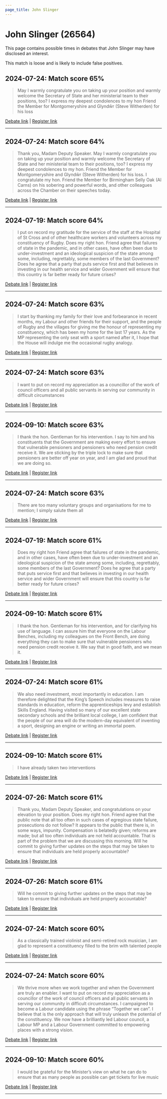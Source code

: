 ```yaml
---
page_title: John Slinger
---
```


# John Slinger  (26564)

This page contains possible times in debates that John Slinger may have disclosed an interest.

This match is loose and is likely to include false positives. 



## 2024-07-24: Match score 65%

>May I warmly congratulate you on taking up your position and warmly welcome the Secretary of State and her ministerial team to their positions, too? I express my deepest condolences to my hon Friend the Member for Montgomeryshire and Glyndŵr (Steve Witherden)  for his loss

[Debate link](https://www.theyworkforyou.com/debates/?id=2024-07-24d.768.1) | [Register link](https://www.theyworkforyou.com/mp/26564/register)


---



## 2024-07-24: Match score 64%

>Thank you, Madam Deputy Speaker. May I warmly congratulate you on taking up your position and warmly welcome the Secretary of State and her ministerial team to their positions, too? I express my deepest condolences to my hon. Friend the Member for Montgomeryshire and Glyndŵr (Steve Witherden)  for his loss. I congratulate my hon. Friend the Member for Birmingham Selly Oak (Al Carns) on his sobering and powerful words, and other colleagues across the Chamber on their speeches today.

[Debate link](https://www.theyworkforyou.com/debates/?id=2024-07-24d.768.1) | [Register link](https://www.theyworkforyou.com/mp/26564/register)


---



## 2024-07-19: Match score 64%

>I put on record my gratitude for the service of the staff at the Hospital of St Cross and of other healthcare workers and volunteers across my constituency of Rugby. Does my right hon. Friend agree that failures of state in the pandemic, and in other cases, have often been due to under-investment and an ideological suspicion of the state among some, including, regrettably, some members of the last Government? Does he agree that a party that puts service first and that believes in investing in our health service and wider Government will ensure that this country is far better ready for future crises?

[Debate link](https://www.theyworkforyou.com/debates/?id=2024-07-19b.294.3) | [Register link](https://www.theyworkforyou.com/mp/26564/register)


---



## 2024-07-24: Match score 63%

>I start by thanking my family for their love and forbearance in recent months, my Labour and other friends for their support, and the people of Rugby and the villages for giving me the honour of representing my constituency, which has been my home for the last 17 years. As the MP representing the only seat with a sport named after it, I hope that the House will indulge me the occasional rugby analogy.

[Debate link](https://www.theyworkforyou.com/debates/?id=2024-07-24d.768.1) | [Register link](https://www.theyworkforyou.com/mp/26564/register)


---



## 2024-07-24: Match score 63%

>I want to put on record my appreciation as a councillor of the work of council officers and all public servants in serving our community in difficult circumstances

[Debate link](https://www.theyworkforyou.com/debates/?id=2024-07-24d.768.1) | [Register link](https://www.theyworkforyou.com/mp/26564/register)


---



## 2024-09-10: Match score 63%

>I thank the hon. Gentleman for his intervention. I say to him and his constituents that the Government are making every effort to ensure that vulnerable pensioners and pensioners who need pension credit receive it. We are sticking by the triple lock to make sure that pensioners are better off year on year, and I am glad and proud that we are doing so.

[Debate link](https://www.theyworkforyou.com/debates/?id=2024-09-10a.769.0) | [Register link](https://www.theyworkforyou.com/mp/26564/register)


---



## 2024-07-24: Match score 63%

>There are too many voluntary groups and organisations for me to mention; I simply salute them all

[Debate link](https://www.theyworkforyou.com/debates/?id=2024-07-24d.768.1) | [Register link](https://www.theyworkforyou.com/mp/26564/register)


---



## 2024-07-19: Match score 61%

>Does my right hon Friend agree that failures of state in the pandemic, and in other cases, have often been due to under-investment and an ideological suspicion of the state among some, including, regrettably, some members of the last Government? Does he agree that a party that puts service first and that believes in investing in our health service and wider Government will ensure that this country is far better ready for future crises?

[Debate link](https://www.theyworkforyou.com/debates/?id=2024-07-19b.294.3) | [Register link](https://www.theyworkforyou.com/mp/26564/register)


---



## 2024-09-10: Match score 61%

>I thank the hon. Gentleman for his intervention, and for clarifying his use of language. I can assure him that everyone on the Labour Benches, including my colleagues on the Front Bench, are doing everything they can to make sure that vulnerable pensioners who need pension credit receive it. We say that in good faith, and we mean it.

[Debate link](https://www.theyworkforyou.com/debates/?id=2024-09-10a.768.4) | [Register link](https://www.theyworkforyou.com/mp/26564/register)


---



## 2024-07-24: Match score 61%

>We also need investment, most importantly in education. I am therefore delighted that the King’s Speech includes measures to raise standards in education, reform the apprenticeships levy and establish Skills England. Having visited so many of our excellent state secondary schools and the brilliant local college, I am confident that the people of our area will do the modern-day equivalent of inventing a sport, designing an engine or writing an immortal poem.

[Debate link](https://www.theyworkforyou.com/debates/?id=2024-07-24d.768.1) | [Register link](https://www.theyworkforyou.com/mp/26564/register)


---



## 2024-09-10: Match score 61%

>I have already taken two interventions

[Debate link](https://www.theyworkforyou.com/debates/?id=2024-09-10a.769.2) | [Register link](https://www.theyworkforyou.com/mp/26564/register)


---



## 2024-07-26: Match score 61%

>Thank you, Madam Deputy Speaker, and congratulations on your elevation to your position. Does my right hon. Friend agree that the public note that all too often in such cases of egregious state failure, prosecutions do not follow? It appears to the public that there is, in some ways, impunity. Compensation is belatedly given; reforms are made; but all too often individuals are not held accountable. That is part of the problem that we are discussing this morning. Will he commit to giving further updates on the steps that may be taken to ensure that individuals are held properly accountable?

[Debate link](https://www.theyworkforyou.com/debates/?id=2024-07-26d.936.3) | [Register link](https://www.theyworkforyou.com/mp/26564/register)


---



## 2024-07-26: Match score 61%

>Will he commit to giving further updates on the steps that may be taken to ensure that individuals are held properly accountable?

[Debate link](https://www.theyworkforyou.com/debates/?id=2024-07-26d.936.3) | [Register link](https://www.theyworkforyou.com/mp/26564/register)


---



## 2024-07-24: Match score 60%

>As a classically trained violinist and semi-retired rock musician, I am glad to represent a constituency filled to the brim with talented people

[Debate link](https://www.theyworkforyou.com/debates/?id=2024-07-24d.768.1) | [Register link](https://www.theyworkforyou.com/mp/26564/register)


---



## 2024-07-24: Match score 60%

>We thrive more when we work together and when the Government are truly an enabler. I want to put on record my appreciation as a councillor of the work of council officers and all public servants in serving our community in difficult circumstances. I campaigned to become a Labour candidate using the phrase “Together we can”. I believe that is the only approach that will truly unleash the potential of the constituency. We now have a brilliantly led Labour council, a Labour MP and a Labour Government committed to empowering places with a strong vision.

[Debate link](https://www.theyworkforyou.com/debates/?id=2024-07-24d.768.1) | [Register link](https://www.theyworkforyou.com/mp/26564/register)


---



## 2024-09-10: Match score 60%

>I would be grateful for the Minister’s view on what he can do to ensure that as many people as possible can get tickets for live music

[Debate link](https://www.theyworkforyou.com/debates/?id=2024-09-10a.803.4) | [Register link](https://www.theyworkforyou.com/mp/26564/register)


---


